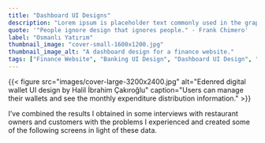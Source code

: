 ```yaml
---
title: "Dashboard UI Designs"
description: "Lorem ipsum is placeholder text commonly used in the graphic, print, and publishing industries for previewing."
quote: '"People ignore design that ignores people." - Frank Chimero'
label: "Osmanlı Yatırım"
thumbnail_image: "cover-small-1600x1200.jpg"
thumbnail_image_alt: "A dashboard design for a finance website."
tags: ["Finance Website", "Banking UI Design", "Dashboard UI Design", "Dashboard Website Design"]
---
```


{{< figure 
    src="images/cover-large-3200x2400.jpg"
    alt="Edenred digital wallet UI design by Halil İbrahim Çakıroğlu"
    caption="Users can manage their wallets and see the monthly expenditure distribution information." >}}

I’ve combined the results I obtained in some interviews with restaurant owners and customers with the problems I experienced and created some of the following screens in light of these data.
